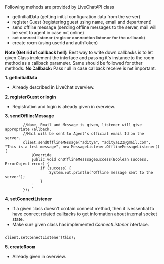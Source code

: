 Following methods are provided by LiveChatAPI class

- getInitialData (getting initial configuration data from the server)
- register Guest (registering guest using name, email and department)
- send offline message (sending offline messages to the server, mail will be sent to agent in case not online)
- set connect listener (register connection listener for the callback)
- create room (using userId and authToken)

**Note (Get rid of callback hell):** Best way to write down callbacks is to let given Class implement the interface and passing it's instance to the room method as a callback parameter. Same should be followed for other methods. 
**No Callback:** Pass null in case callback receive is not important.

**1. getInitialData**

- Already described in LiveChat overview. 

**2. registerGuest or login**

- Registration and login is already given in overview.

**3. sendOfflineMessage**

```
        //Name, Email and Message is given, listener will give appropriate callback.
        //Mail will be sent to Agent's official email Id on the server.
        client.sendOfflineMessage("aditya", "aditya123@gmail.com", "This is a test message", new MessageListener.OfflineMessageListener() {
            @Override
            public void onOfflineMesssageSuccess(Boolean success, ErrorObject error) {
                if (success) {
                    System.out.println("Offline message sent to the server");
                }
            }
        });
```

**4. setConnectListener**

- If a given class doesn't contain connect method, then it is essential to have connect related callbacks to get information about internal socket state.
- Make sure given class has implemented _ConnectListener_ interface.

```

client.setConnectListener(this);

```

**5. createRoom**

- Already given in overview.

